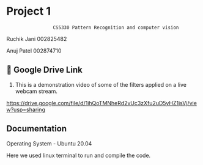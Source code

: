 
# Project 1
                     CS5330 Pattern Recognition and computer vision


Ruchik Jani 002825482

Anuj  Patel 002874710


## 🔗 Google Drive Link
1) This is a demonstration video of some of the filters applied on a live webcam stream.

https://drive.google.com/file/d/1ihQoTMNheRd2vUc3zXfu2uD5yHZ1jsVj/view?usp=sharing


## Documentation

Operating System  - Ubuntu 20.04

Here we used linux terminal to run and compile the code.



